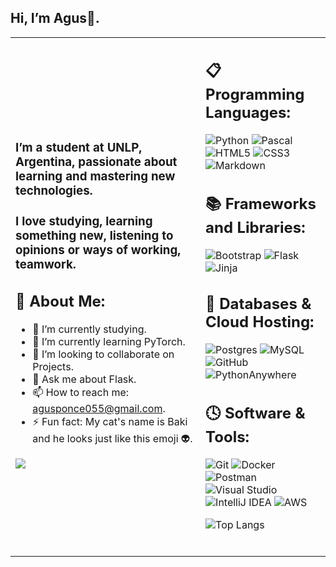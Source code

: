 ## Hi, I’m Agus👋.
<table>
<td>
  
### I’m a student at UNLP, Argentina, passionate about learning and mastering new technologies.

### I love studying, learning something new, listening to opinions or ways of working, teamwork.
  
## 💫 About Me:
- 🔭 I’m currently studying.
- 🌱 I’m currently learning PyTorch.
- 👯 I’m looking to collaborate on Projects.
- 💬 Ask me about Flask.
- 📫 How to reach me: agusponce055@gmail.com.
- ⚡ Fun fact: My cat's name is Baki and he looks just like this emoji 👽.

<img src="https://c.tenor.com/GN73MKBawZYAAAAi/busy-cute.gif">
<td>
  
## 📋 Programming Languages:
![Python](https://img.shields.io/badge/python-3670A0?style=for-the-badge&logo=python&logoColor=ffdd54)
![Pascal](https://img.shields.io/badge/pascal-5C2D91.svg?style=for-the-badge&logo=pascal&logoColor=white)
![HTML5](https://img.shields.io/badge/html5-%23E34F26.svg?style=for-the-badge&logo=html5&logoColor=white)
![CSS3](https://img.shields.io/badge/css3-%231572B6.svg?style=for-the-badge&logo=css3&logoColor=white)
![Markdown](https://img.shields.io/badge/markdown-%23000000.svg?style=for-the-badge&logo=markdown&logoColor=white)

## 📚 Frameworks and Libraries:
![Bootstrap](https://img.shields.io/badge/bootstrap-%238511FA.svg?style=for-the-badge&logo=bootstrap&logoColor=white)
![Flask](https://img.shields.io/badge/flask-%23000.svg?style=for-the-badge&logo=flask&logoColor=white)
![Jinja](https://img.shields.io/badge/jinja-white.svg?style=for-the-badge&logo=jinja&logoColor=black)

## 💾 Databases & Cloud Hosting:
![Postgres](https://img.shields.io/badge/postgres-%23316192.svg?style=for-the-badge&logo=postgresql&logoColor=white)
![MySQL](https://img.shields.io/badge/mysql-4479A1.svg?style=for-the-badge&logo=mysql&logoColor=white)
![GitHub](https://img.shields.io/badge/github-%23121011.svg?style=for-the-badge&logo=github&logoColor=white)
![PythonAnywhere](https://img.shields.io/badge/pythonanywhere-%232F9FD7.svg?style=for-the-badge&logo=pythonanywhere&logoColor=151515)

## 🕓 Software & Tools:
![Git](https://img.shields.io/badge/git-%23F05033.svg?style=for-the-badge&logo=git&logoColor=white)
![Docker](https://img.shields.io/badge/docker-%230db7ed.svg?style=for-the-badge&logo=docker&logoColor=white)
![Postman](https://img.shields.io/badge/Postman-FF6C37?style=for-the-badge&logo=postman&logoColor=white)
![Visual Studio](https://img.shields.io/badge/Visual%20Studio-5C2D91.svg?style=for-the-badge&logo=visual-studio&logoColor=white)
![IntelliJ IDEA](https://img.shields.io/badge/IntelliJIDEA-000000.svg?style=for-the-badge&logo=intellij-idea&logoColor=white)
![AWS](https://img.shields.io/badge/AWS-%23FF9900.svg?style=for-the-badge&logo=amazon-aws&logoColor=white)

![Top Langs](https://github-readme-stats.vercel.app/api/top-langs/?username=agushdev&langs_count_private=true&theme=radical&card_width=445)<br><br>
</table>
